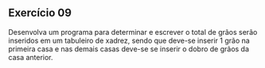 ## Exercício 09

Desenvolva um programa para determinar e escrever o total de grãos serão inseridos  em  um  tabuleiro  de  xadrez,  sendo  que  deve-se  inserir  1  grão  na primeira casa e nas demais casas deve-se se inserir o dobro de grãos da casa anterior.